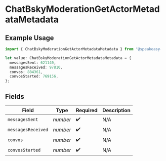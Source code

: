 # ChatBskyModerationGetActorMetadataMetadata

## Example Usage

```typescript
import { ChatBskyModerationGetActorMetadataMetadata } from "@speakeasy-sdks/bluesky/models/components";

let value: ChatBskyModerationGetActorMetadataMetadata = {
  messagesSent: 621140,
  messagesReceived: 97810,
  convos: 884361,
  convosStarted: 769156,
};
```

## Fields

| Field              | Type               | Required           | Description        |
| ------------------ | ------------------ | ------------------ | ------------------ |
| `messagesSent`     | *number*           | :heavy_check_mark: | N/A                |
| `messagesReceived` | *number*           | :heavy_check_mark: | N/A                |
| `convos`           | *number*           | :heavy_check_mark: | N/A                |
| `convosStarted`    | *number*           | :heavy_check_mark: | N/A                |